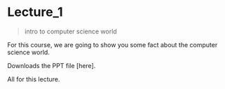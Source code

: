 # Lecture_1

>intro to computer science world

For this course, we are going to show you some fact about the computer science world.

Downloads the PPT file [here].

All for this lecture.

